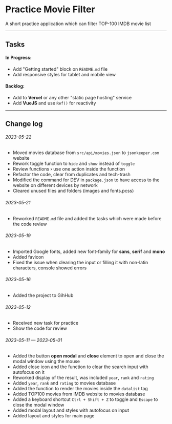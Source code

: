 # Practice Movie Filter

A short practice application which can filter TOP-100 IMDB movie list

---

## Tasks

#### In Progress:

- Add "Getting started" block on `README.md` file
- Add responsive styles for tablet and mobile view

#### Backlog:

- Add to **Vercel** or any other "static page hosting" service
- Add **VueJS** and use `Ref()` for reactivity

---

## Change log

###### 2023-05-22

- Moved movies database from `src/api/movies.json` to `jsonkeeper.com` website
- Rework toggle function to `hide` and `show` instead of `toggle`
- Review functions › use one action inside the function
- Refactor the code, clear from duplicates and tech-trash
- Modified the command for DEV in `package.json` to have access to the website on different devices by network
- Cleared unused files and folders (images and fonts.pcss)

###### 2023-05-21

- Reworked `README.md` file and added the tasks which were made before the code review

###### 2023-05-19

- Imported Google fonts, added new font-family for **sans**, **serif** and **mono**
- Added favicon
- Fixed the issue when clearing the input or filling it with non-latin characters, console showed errors

###### 2023-05-16

- Added the project to GihHub

###### 2023-05-12

- Received new task for practice
- Show the code for review

###### 2023-05-11 — 2023-05-01

- Added the button **open modal** and **close** element to open and close the modal window using the mouse
- Added close icon and the function to clear the search input with autofocus on it
- Reworked display of the result, was included `year`, `rank` and `rating`
- Added `year`, `rank` and `rating` to movies database
- Added the function to render the movies inside the `datalist` tag
- Added TOP100 movies from IMDB website to movies database
- Added a keyboard shortcut `Ctrl + Shift + Z` to toggle and `Escape` to close the modal window
- Added modal layout and styles with autofocus on input
- Added layout and styles for main page
